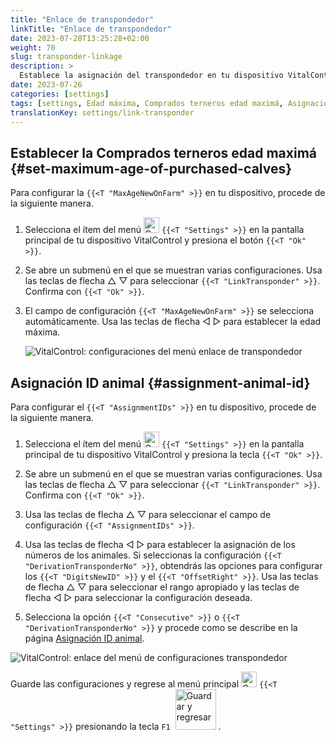 ```yaml
---
title: "Enlace de transpondedor"
linkTitle: "Enlace de transpondedor"
date: 2023-07-28T13:25:28+02:00
weight: 70
slug: transponder-linkage
description: >
  Establece la asignación del transpondedor en tu dispositivo VitalControl.
date: 2023-07-26
categories: [settings]
tags: [settings, Edad máxima, Comprados terneros edad maximá, Asignación ID animal]
translationKey: settings/link-transponder
---
```

## Establecer la Comprados terneros edad maximá {#set-maximum-age-of-purchased-calves}
Para configurar la `{{<T "MaxAgeNewOnFarm" >}}` en tu dispositivo, procede de la siguiente manera.

1. Selecciona el ítem del menú <img src="/icons/gear.svg" width="25" align="bottom" alt="Configuraciones" /> `{{<T "Settings" >}}` en la pantalla principal de tu dispositivo VitalControl y presiona el botón `{{<T "Ok" >}}`.

2. Se abre un submenú en el que se muestran varias configuraciones. Usa las teclas de flecha △ ▽ para seleccionar `{{<T "LinkTransponder" >}}`. Confirma con `{{<T "Ok" >}}`.

3. El campo de configuración `{{<T "MaxAgeNewOnFarm" >}}` se selecciona automáticamente. Usa las teclas de flecha ◁ ▷ para establecer la edad máxima.

    ![VitalControl: configuraciones del menú enlace de transpondedor](../images/maximumage.png "Comprados terneros edad maximá")

## Asignación ID animal {#assignment-animal-id}

Para configurar el `{{<T "AssignmentIDs" >}}` en tu dispositivo, procede de la siguiente manera.

1. Selecciona el ítem del menú <img src="/icons/gear.svg" width="25" align="bottom" alt="Configuraciones" /> `{{<T "Settings" >}}` en la pantalla principal de tu dispositivo VitalControl y presiona la tecla `{{<T "Ok" >}}`.

2. Se abre un submenú en el que se muestran varias configuraciones. Usa las teclas de flecha △ ▽ para seleccionar `{{<T "LinkTransponder" >}}`. Confirma con `{{<T "Ok" >}}`.

3. Usa las teclas de flecha △ ▽ para seleccionar el campo de configuración `{{<T "AssignmentIDs" >}}`.

4. Usa las teclas de flecha ◁ ▷ para establecer la asignación de los números de los animales. Si seleccionas la configuración `{{<T "DerivationTransponderNo" >}}`, obtendrás las opciones para configurar los `{{<T "DigitsNewID" >}}` y el `{{<T "OffsetRight" >}}`. Usa las teclas de flecha △ ▽ para seleccionar el rango apropiado y las teclas de flecha ◁ ▷ para seleccionar la configuración deseada.

5. Selecciona la opción `{{<T "Consecutive" >}}` o `{{<T "DerivationTransponderNo" >}}` y procede como se describe en la página [Asignación ID animal](../animal-registration/#assignment-animal-id).

![VitalControl: enlace del menú de configuraciones transpondedor](../images/assignmentanimalid.png "Asignación de ID de animal")

Guarde las configuraciones y regrese al menú principal <img src="/icons/gear.svg" width="25" align="bottom" alt="Configuraciones" /> `{{<T "Settings" >}}` presionando la tecla `F1` &nbsp;<img src="/icons/footer/save_exit.svg" width="65" align="bottom" alt="Guardar y regresar" />&nbsp;.

